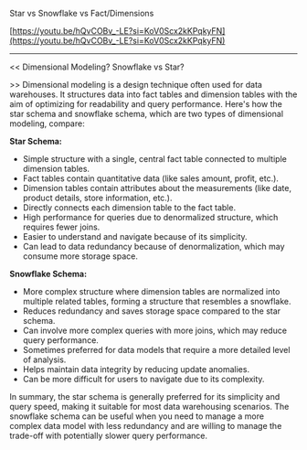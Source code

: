 Star vs Snowflake vs Fact/Dimensions

[https://youtu.be/hQvCOBv_-LE?si=KoV0Scx2kKPqkyFN](https://youtu.be/hQvCOBv_-LE?si=KoV0Scx2kKPqkyFN)  

  

---




<<
Dimensional Modeling? Snowflake vs Star?

\>>
Dimensional modeling is a design technique often used for data warehouses. It structures data into fact tables and dimension tables with the aim of optimizing for readability and query performance. Here's how the star schema and snowflake schema, which are two types of dimensional modeling, compare:

**Star Schema:**
- Simple structure with a single, central fact table connected to multiple dimension tables.
- Fact tables contain quantitative data (like sales amount, profit, etc.).
- Dimension tables contain attributes about the measurements (like date, product details, store information, etc.).
- Directly connects each dimension table to the fact table.
- High performance for queries due to denormalized structure, which requires fewer joins.
- Easier to understand and navigate because of its simplicity.
- Can lead to data redundancy because of denormalization, which may consume more storage space.

**Snowflake Schema:**
- More complex structure where dimension tables are normalized into multiple related tables, forming a structure that resembles a snowflake.
- Reduces redundancy and saves storage space compared to the star schema.
- Can involve more complex queries with more joins, which may reduce query performance.
- Sometimes preferred for data models that require a more detailed level of analysis.
- Helps maintain data integrity by reducing update anomalies.
- Can be more difficult for users to navigate due to its complexity.

In summary, the star schema is generally preferred for its simplicity and query speed, making it suitable for most data warehousing scenarios. The snowflake schema can be useful when you need to manage a more complex data model with less redundancy and are willing to manage the trade-off with potentially slower query performance.
